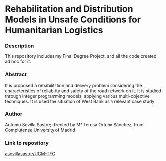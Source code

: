 # Rehabilitation and Distribution Models in Unsafe Conditions for Humanitarian Logistics

### Description
This repository includes my Final Degree Project, and all the code created ad hoc for it.

### Abstract
It is proposed a rehabilitation and delivery problem considering the characteristics of reliability and safety of the road network on it.
It is studied through integer programming models, applying various multi-objective techniques.
It is used the situation of West Bank as a relevant case study

### Author
Antonio Sevilla Sastre; directed by Mᵃ Teresa Ortuño Sánchez, from Complutense University of Madrid

### Link to repository
[asevillasastre/UCM-TFG](https://github.com/asevillasastre/UCM-TFG)
